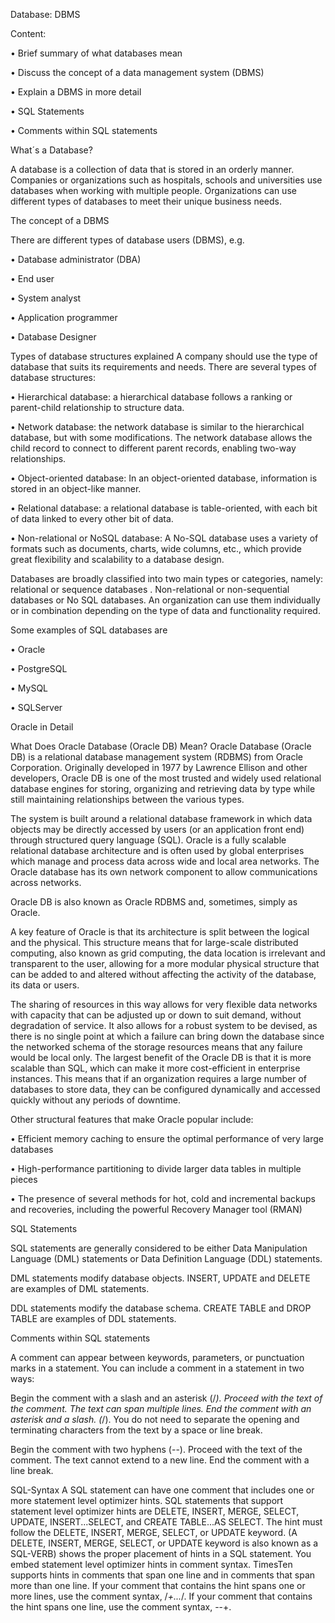 Database: DBMS


 Content:

•	Brief summary of what databases mean

•	Discuss the concept of a data management system (DBMS)

•	Explain a DBMS in more detail

•	SQL Statements

•	Comments within SQL statements


What´s a Database?

A database is a collection of data that is stored in an orderly manner. Companies or organizations such as hospitals, schools and universities use databases when working with multiple people. Organizations can use different types of databases to meet their unique business needs. 

The concept of a DBMS

There are different types of database users (DBMS), e.g.

•	Database administrator (DBA)

•	End user

•	System analyst

•	Application programmer

•	Database Designer


Types of database structures explained
A company should use the type of database that suits its requirements and needs. There are several types of database structures:

•	Hierarchical database: a hierarchical database follows a ranking or parent-child relationship to structure data. 

•	Network database: the network database is similar to the hierarchical database, but with some modifications. The network database allows the child record to connect to different parent records, enabling two-way relationships. 

•	Object-oriented database: In an object-oriented database, information is stored in an object-like manner. 

•	Relational database: a relational database is table-oriented, with each bit of data linked to every other bit of data. 

•	Non-relational or NoSQL database: A No-SQL database uses a variety of formats such as documents, charts, wide columns, etc., which provide great flexibility and scalability to a database design. 


Databases are broadly classified into two main types or categories, namely: relational or sequence databases . Non-relational or non-sequential databases or No SQL databases. An organization can use them individually or in combination depending on the type of data and functionality required.

Some examples of SQL databases are

•	Oracle

•	PostgreSQL

•	MySQL

•	SQLServer


Oracle in Detail

What Does Oracle Database (Oracle DB) Mean?
Oracle Database (Oracle DB) is a relational database management system (RDBMS) from Oracle Corporation. Originally developed in 1977 by Lawrence Ellison and other developers, Oracle DB is one of the most trusted and widely used relational database engines for storing, organizing and retrieving data by type while still maintaining relationships between the various types.

The system is built around a relational database framework in which data objects may be directly accessed by users (or an application front end) through structured query language (SQL). Oracle is a fully scalable relational database architecture and is often used by global enterprises which manage and process data across wide and local area networks. The Oracle database has its own network component to allow communications across networks.

Oracle DB is also known as Oracle RDBMS and, sometimes, simply as Oracle.

A key feature of Oracle is that its architecture is split between the logical and the physical. This structure means that for large-scale distributed computing, also known as grid computing, the data location is irrelevant and transparent to the user, allowing for a more modular physical structure that can be added to and altered without affecting the activity of the database, its data or users.

The sharing of resources in this way allows for very flexible data networks with capacity that can be adjusted up or down to suit demand, without degradation of service. It also allows for a robust system to be devised, as there is no single point at which a failure can bring down the database since the networked schema of the storage resources means that any failure would be local only.
The largest benefit of the Oracle DB is that it is more scalable than SQL, which can make it more cost-efficient in enterprise instances. This means that if an organization requires a large number of databases to store data, they can be configured dynamically and accessed quickly without any periods of downtime.

Other structural features that make Oracle popular include:

•	Efficient memory caching to ensure the optimal performance of very large databases

•	High-performance partitioning to divide larger data tables in multiple pieces

•	The presence of several methods for hot, cold and incremental backups and recoveries, including the powerful Recovery Manager tool (RMAN) 


SQL Statements

SQL statements are generally considered to be either Data Manipulation Language (DML) statements or Data Definition Language (DDL) statements.

DML statements modify database objects. INSERT, UPDATE and DELETE are examples of DML statements.

DDL statements modify the database schema. CREATE TABLE and DROP TABLE are examples of DDL statements.

Comments within SQL statements

A comment can appear between keywords, parameters, or punctuation marks in a statement. You can include a comment in a statement in two ways:

Begin the comment with a slash and an asterisk (/*). Proceed with the text of the comment. The text can span multiple lines. End the comment with an asterisk and a slash. (*/). You do not need to separate the opening and terminating characters from the text by a space or line break.

Begin the comment with two hyphens (--). Proceed with the text of the comment. The text cannot extend to a new line. End the comment with a line break.

SQL-Syntax
A SQL statement can have one comment that includes one or more statement level optimizer hints. SQL statements that support statement level optimizer hints are DELETE, INSERT, MERGE, SELECT, UPDATE, INSERT...SELECT, and CREATE TABLE...AS SELECT. The hint must follow the DELETE, INSERT, MERGE, SELECT, or UPDATE keyword. (A DELETE, INSERT, MERGE, SELECT, or UPDATE keyword is also known as a SQL-VERB) shows the proper placement of hints in a SQL statement.
You embed statement level optimizer hints in comment syntax. TimesTen supports hints in comments that span one line and in comments that span more than one line. If your comment that contains the hint spans one or more lines, use the comment syntax, /*+...*/. If your comment that contains the hint spans one line, use the comment syntax, --+.










